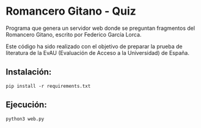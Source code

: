 # Romancero Gitano - Quiz

Programa que genera un servidor web donde se preguntan fragmentos del Romancero Gitano, escrito por Federico García Lorca. 

Este código ha sido realizado con el objetivo de preparar la prueba de literatura de la EvAU (Evaluación de Acceso a la Universidad) de España.

## Instalación:
``pip install -r requirements.txt``
## Ejecución:
``python3 web.py`` 
